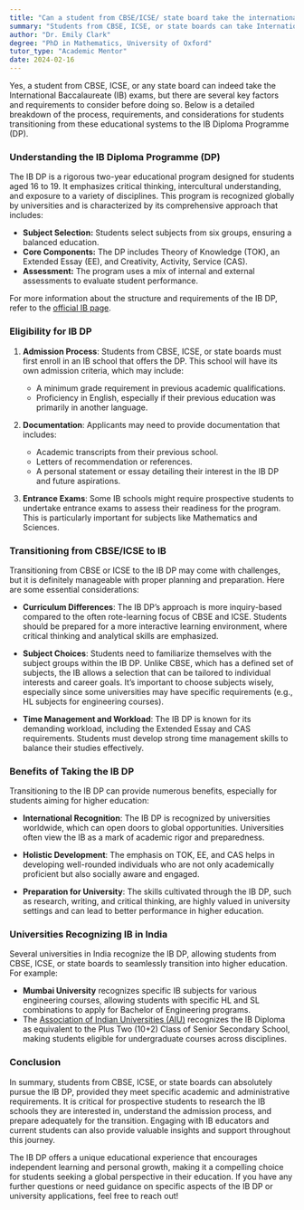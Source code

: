 ```yaml
---
title: "Can a student from CBSE/ICSE/ state board take the international baccalaureate exams (IB)?"
summary: "Students from CBSE, ICSE, or state boards can take International Baccalaureate exams, but must meet specific requirements and considerations."
author: "Dr. Emily Clark"
degree: "PhD in Mathematics, University of Oxford"
tutor_type: "Academic Mentor"
date: 2024-02-16
---
```


Yes, a student from CBSE, ICSE, or any state board can indeed take the International Baccalaureate (IB) exams, but there are several key factors and requirements to consider before doing so. Below is a detailed breakdown of the process, requirements, and considerations for students transitioning from these educational systems to the IB Diploma Programme (DP).

### Understanding the IB Diploma Programme (DP)

The IB DP is a rigorous two-year educational program designed for students aged 16 to 19. It emphasizes critical thinking, intercultural understanding, and exposure to a variety of disciplines. This program is recognized globally by universities and is characterized by its comprehensive approach that includes:

- **Subject Selection:** Students select subjects from six groups, ensuring a balanced education.
- **Core Components:** The DP includes Theory of Knowledge (TOK), an Extended Essay (EE), and Creativity, Activity, Service (CAS).
- **Assessment:** The program uses a mix of internal and external assessments to evaluate student performance.

For more information about the structure and requirements of the IB DP, refer to the [official IB page](https://www.ibo.org/programmes/diploma-programme/).

### Eligibility for IB DP

1. **Admission Process**: Students from CBSE, ICSE, or state boards must first enroll in an IB school that offers the DP. This school will have its own admission criteria, which may include:
   - A minimum grade requirement in previous academic qualifications.
   - Proficiency in English, especially if their previous education was primarily in another language.

2. **Documentation**: Applicants may need to provide documentation that includes:
   - Academic transcripts from their previous school.
   - Letters of recommendation or references.
   - A personal statement or essay detailing their interest in the IB DP and future aspirations.

3. **Entrance Exams**: Some IB schools might require prospective students to undertake entrance exams to assess their readiness for the program. This is particularly important for subjects like Mathematics and Sciences.

### Transitioning from CBSE/ICSE to IB

Transitioning from CBSE or ICSE to the IB DP may come with challenges, but it is definitely manageable with proper planning and preparation. Here are some essential considerations:

- **Curriculum Differences**: The IB DP’s approach is more inquiry-based compared to the often rote-learning focus of CBSE and ICSE. Students should be prepared for a more interactive learning environment, where critical thinking and analytical skills are emphasized.
  
- **Subject Choices**: Students need to familiarize themselves with the subject groups within the IB DP. Unlike CBSE, which has a defined set of subjects, the IB allows a selection that can be tailored to individual interests and career goals. It’s important to choose subjects wisely, especially since some universities may have specific requirements (e.g., HL subjects for engineering courses).

- **Time Management and Workload**: The IB DP is known for its demanding workload, including the Extended Essay and CAS requirements. Students must develop strong time management skills to balance their studies effectively.

### Benefits of Taking the IB DP

Transitioning to the IB DP can provide numerous benefits, especially for students aiming for higher education:

- **International Recognition**: The IB DP is recognized by universities worldwide, which can open doors to global opportunities. Universities often view the IB as a mark of academic rigor and preparedness.

- **Holistic Development**: The emphasis on TOK, EE, and CAS helps in developing well-rounded individuals who are not only academically proficient but also socially aware and engaged.

- **Preparation for University**: The skills cultivated through the IB DP, such as research, writing, and critical thinking, are highly valued in university settings and can lead to better performance in higher education.

### Universities Recognizing IB in India

Several universities in India recognize the IB DP, allowing students from CBSE, ICSE, or state boards to seamlessly transition into higher education. For example:

- **Mumbai University** recognizes specific IB subjects for various engineering courses, allowing students with specific HL and SL combinations to apply for Bachelor of Engineering programs.
- The [Association of Indian Universities (AIU)](https://www.ibo.org/globalassets/new-structure/recognition/pdfs/faqs-about-the-ib-in-india.pdf) recognizes the IB Diploma as equivalent to the Plus Two (10+2) Class of Senior Secondary School, making students eligible for undergraduate courses across disciplines.

### Conclusion

In summary, students from CBSE, ICSE, or state boards can absolutely pursue the IB DP, provided they meet specific academic and administrative requirements. It is critical for prospective students to research the IB schools they are interested in, understand the admission process, and prepare adequately for the transition. Engaging with IB educators and current students can also provide valuable insights and support throughout this journey.

The IB DP offers a unique educational experience that encourages independent learning and personal growth, making it a compelling choice for students seeking a global perspective in their education. If you have any further questions or need guidance on specific aspects of the IB DP or university applications, feel free to reach out!
    